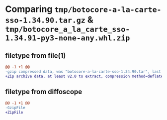 # Comparing `tmp/botocore-a-la-carte-sso-1.34.90.tar.gz` & `tmp/botocore_a_la_carte_sso-1.34.91-py3-none-any.whl.zip`

## filetype from file(1)

```diff
@@ -1 +1 @@
-gzip compressed data, was "botocore-a-la-carte-sso-1.34.90.tar", last modified: Wed Apr 24 01:02:25 2024, max compression
+Zip archive data, at least v2.0 to extract, compression method=deflate
```

## filetype from diffoscope

```diff
@@ -1 +1 @@
-GzipFile
+ZipFile
```

